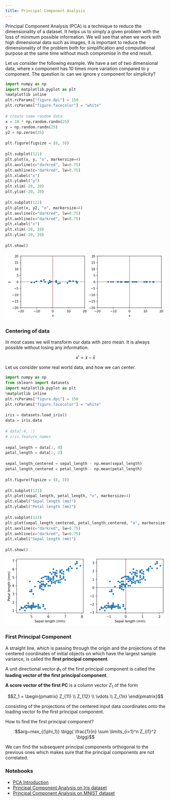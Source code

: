 ```yaml
---
title: Principal Component Analysis
---
```

Principal Component Analysis (PCA) is a technique to reduce the dimensionality
of a dataset. It helps us to simply a given problem with the loss of minimum
possible information. We will see that when we work with high dimensional data
such as images, it is important to reduce the dimensionality of the problem both
for simplification and computational purpose at the same time without much
compromise in the end result.

Let us consider the following example. We have a set of two dimensional data,
where x component has 10 times more variation compared to y component. The
question is: can we ignore y component for simplicity?

```python
import numpy as np
import matplotlib.pyplot as plt
%matplotlib inline
plt.rcParams["figure.dpi"] = 150
plt.rcParams["figure.facecolor"] = "white"

# create some random data
x = 10 * np.random.randn(25)
y = np.random.randn(25)
y2 = np.zeros(25)

plt.figure(figsize = (8, 3))

plt.subplot(121)
plt.plot(x, y, "o", markersize=4)
plt.axvline(c="darkred", lw=0.75)
plt.axhline(c="darkred", lw=0.75)
plt.xlabel("x")
plt.ylabel("y")
plt.xlim(-20, 20)
plt.ylim(-20, 20)

plt.subplot(122)
plt.plot(x, y2, "o", markersize=4)
plt.axvline(c="darkred", lw=0.75)
plt.axhline(c="darkred", lw=0.75)
plt.xlabel("x")
plt.xlim(-20, 20)
plt.ylim(-20, 20)

plt.show()
```

![pca](../static/img/pca.png)


### Centering of data

In most cases we will transform our data with zero mean. It is always possible
without losing any information.

$$x' = x - \bar{x}$$

Let us consider some real world data, and how we can center.

```python
import numpy as np
from sklearn import datasets
import matplotlib.pyplot as plt
%matplotlib inline
plt.rcParams["figure.dpi"] = 150
plt.rcParams["figure.facecolor"] = "white"

iris = datasets.load_iris()
data = iris.data

# data[:4, :]
# iris.feature_names

sepal_length = data[:, 0]
petal_length = data[:, 2]

sepal_length_centered = sepal_length - np.mean(sepal_length)
petal_length_centered = petal_length - np.mean(petal_length)

plt.figure(figsize = (8, 3))

plt.subplot(121)
plt.plot(sepal_length, petal_length, "o", markersize=4)
plt.xlabel("Sepal length (mm)")
plt.ylabel("Petal length (mm)")

plt.subplot(122)
plt.plot(sepal_length_centered, petal_length_centered, "o", markersize=4)
plt.axvline(c="darkred", lw=0.75)
plt.axhline(c="darkred", lw=0.75)
plt.xlabel("Sepal length (mm)")

plt.show()
```

![data-centering](../static/img/data-centering.png)

### First Principal Component
A straight line, which is passing through the origin and the projections of the
centered coordinates of initial objects on which have the largest sample
variance, is called the **first principal component**.

A unit directional vector $\phi_1$ of the first principal component is called
the **loading vector of the first principal component**.

**A score vector of the first PC** is a column vector $Z_1$ of the form

$$Z_1 = \begin{pmatrix} Z_{11} \\ Z_{12} \\ \vdots \\ Z_{1n} \end{pmatrix}$$

consisting of the projections of the centered input data coordinates onto the
loading vector fo the first principal component.

How to find the first principal component?

$$arg~max_{(\phi_1)} \bigg( \frac{1}{n} \sum \limits_{i=1}^n Z_{i1}^2 \bigg)$$

We can find the subsequent principal components orthogonal to the previous ones
which makes sure that the principal components are not correlated.

### Notebooks

- [PCA Introduction](
https://github.com/pranabdas/machine-learning/blob/master/notebooks/pca-intro.ipynb)
- [Principal Component Analysis on Iris dataset](
https://github.com/pranabdas/machine-learning/blob/master/notebooks/07-pca-iris-dataset.ipynb)
- [Principal Component Analysis on MNIST dataset](
https://github.com/pranabdas/machine-learning/blob/master/notebooks/08-pca-mnist-dataset.ipynb)
